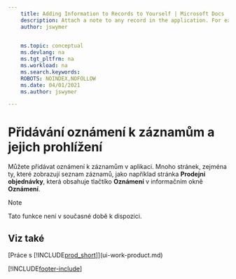 ```yaml
---
    title: Adding Information to Records to Yourself | Microsoft Docs
    description: Attach a note to any record in the application. For example, if you have extra information about a sales order that does not fit in any of the fields on the sales order, you can write a note.
    author: jswymer

    
    ms.topic: conceptual
    ms.devlang: na
    ms.tgt_pltfrm: na
    ms.workload: na
    ms.search.keywords:
    ROBOTS: NOINDEX,NOFOLLOW
    ms.date: 04/01/2021
    ms.author: jswymer

---
```

# Přidávání oznámení k záznamům a jejich prohlížení
Můžete <!--OnPrem and your colleagues -->přidávat oznámení k záznamům v aplikaci. Mnoho stránek, zejména ty, které zobrazují seznam záznamů, jako například stránka **Prodejní objednávky**, která obsahuje tlačtíko **Oznámení** v informačním okně **Oznámení**. <!--OnPrem Notes is where you can write notes about a record to yourself or others, and where you can view notes to you from others. For example, a note could be a general comment or processing instruction to your colleague, who can then respond to your note using their own **Notes**. Or, your colleague can add a note that gives you extra information about a sales order that is not covered by the information on the sales order. These notes and correspondences will follow the record as it is processed in the company.-->

> [!NOTE]  
> Tato funkce není v současné době k dispozici.

<!--OnPrem
> [!NOTE]  
>  You can only select one recipient of the note.-->

<!--OnPrem
## To work with notes on a record

1.  Open a list of records, such as the **Sales Orders** page, or a card, such as the **Sales Order** page.  

    <!-- If **Notes** is not visible on the page, then you can customize the page to display the Notes FactBox. -->
<!--
2.  Choose the **Notes** action to open the **Notes** page. This page displays any current notes on the record. From here, you can do the following:

    -   To view or edit the note, choose **...** and then **Edit**. You can also do this from the **Notes** FactBox if it is available on the page.
    -   To add a note, choose the **+new** action, and then type your message in the **Note** box. You can enter a maximum of 30 lines of text in the note.

<!-- 5.  In the **To** field, enter a user ID (your own or someone else’s) to indicate who the note is for.  

6.  Select the **Notify** field if you want to send a notification to the user in the **To** field.

     If **Notify** is selected, the note will be sent as a notification to the user's **My Notifications** on the Role Center.  -->
<!--OnPrem
3.  Choose the **OK** button.  -->
## Viz také
[Práce s [!INCLUDE[prod_short](includes/prod_short.md)]](ui-work-product.md)


[!INCLUDE[footer-include](includes/footer-banner.md)]